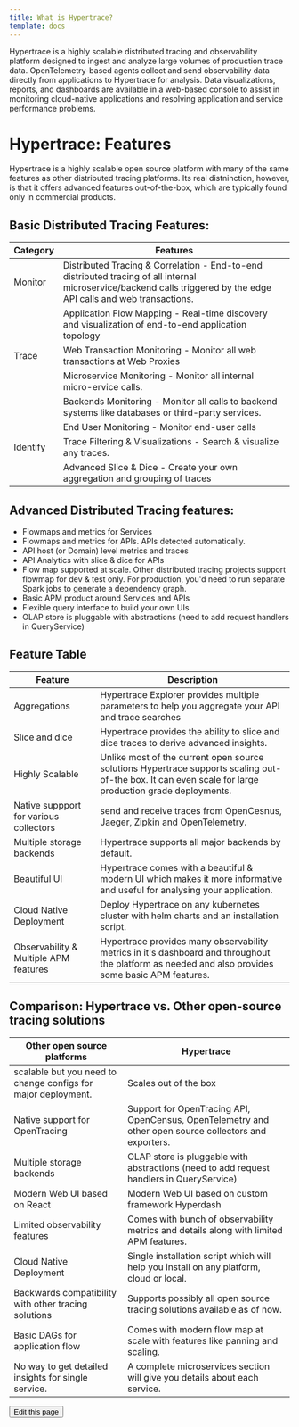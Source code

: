 ```yaml
---
title: What is Hypertrace?
template: docs
---
```

Hypertrace is a highly scalable distributed tracing and observability platform designed to ingest and analyze large volumes of production trace data. OpenTelemetry-based agents collect and send observability data directly from applications to Hypertrace for analysis. Data visualizations, reports, and dashboards are available in a web-based console to assist in monitoring cloud-native applications and resolving application and service performance problems.

# Hypertrace: Features
Hypertrace is a highly scalable open source platform with many of the same features as other distributed tracing platforms. Its real distninction, however, is that it offers advanced features out-of-the-box, which are typically found only in commercial products. 

## Basic Distributed Tracing Features:

| Category | Features                                                                                                                                                            |
| -------- | ------------------------------------------------------------------------------------------------------------------------------------------------------------------- |
| Monitor  | Distributed Tracing & Correlation - End-to-end distributed tracing of all internal microservice/backend calls triggered by the edge API calls and web transactions. |
|          | Application Flow Mapping - Real-time discovery and visualization of end-to-end application topology                                                                 |
| Trace    | Web Transaction Monitoring - Monitor all web transactions at Web Proxies                                                                                            |
|          | Microservice Monitoring - Monitor all internal micro-ervice calls.                                                                                                  |
|          | Backends Monitoring - Monitor all calls to backend systems like databases or third-party services.                                                                  |
|          | End User Monitoring - Monitor end-user calls                                                                                                                        |
| Identify | Trace Filtering & Visualizations - Search & visualize any traces.                                                                                                   |
|          | Advanced Slice & Dice - Create your own aggregation and grouping of traces                                                                                          |

## Advanced Distributed Tracing features:
- Flowmaps and metrics for Services
- Flowmaps and metrics for APIs. APIs detected automatically. 
- API host (or Domain) level metrics and traces
- API Analytics with slice & dice for APIs
- Flow map supported at scale. Other distributed tracing projects support flowmap for dev & test only. For production, you'd need to run separate Spark jobs to generate a dependency graph.
- Basic APM product around Services and APIs
- Flexible query interface to build your own UIs
- OLAP store is pluggable with abstractions (need to add request handlers in QueryService)


## Feature Table
| Feature                                | Description                                                                                                                                            |
| -------------------------------------- | ------------------------------------------------------------------------------------------------------------------------------------------------------ |
| Aggregations                           | Hypertrace Explorer provides multiple parameters to help you aggregate your API and trace searches                                                     |
| Slice and dice                         | Hypertrace provides the ability to slice and dice traces to derive advanced insights.                                                                  |
| Highly Scalable                        | Unlike most of the current open source solutions Hypertrace supports scaling out-of-the box. It can even scale for large production grade deployments. |
| Native suppport for various collectors | send and receive traces from OpenCesnus, Jaeger, Zipkin and OpenTelemetry.                                                                             |
| Multiple storage backends              | Hypertrace supports all major backends by default.                                                                                                     |
| Beautiful UI                           | Hypertrace comes with a beautiful & modern UI which makes it more informative and useful for analysing your application.                               |
| Cloud Native Deployment                | Deploy Hypertrace on any kubernetes cluster with helm charts and an installation script.                                                               |
| Observability & Multiple APM features  | Hypertrace provides many observability metrics in it's dashboard and throughout the platform as needed and also provides some basic APM features.      |


## Comparison: Hypertrace vs. Other open-source tracing solutions
| Other open source platforms                                   | Hypertrace                                                                                             |
| ------------------------------------------------------------- | ------------------------------------------------------------------------------------------------------ |
| scalable but you need to change configs for major deployment. | Scales out of the box                                                                                  |
| Native support for OpenTracing                                | Support for OpenTracing API, OpenCensus, OpenTelemetry and other open source collectors and exporters. |
| Multiple storage backends                                     | OLAP store is pluggable with abstractions (need to add request handlers in QueryService)               |
| Modern Web UI based on React                                  | Modern Web UI based on custom framework Hyperdash                                                      |
| Limited observability features                                | Comes with bunch of observability metrics and details along with limited APM features.                 |
| Cloud Native Deployment                                       | Single installation script which will help you install on any platform, cloud or local.                |
| Backwards compatibility with other tracing solutions          | Supports possibly all open source tracing solutions available as of now.                               |
| Basic DAGs for application flow                               | Comes with modern flow map at scale with features like panning and scaling.                            |
| No way to get detailed insights for single service.           | A complete microservices section will give you details about each service.                             |

<div type="button">
<a href="https://github.com/hypertrace/hypertrace-docs-website/tree/master/src/pages/docs/index.md">
<button type="button">Edit this page</button></a>
</div>